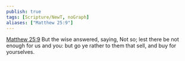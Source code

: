 ```yaml
---
publish: true
tags: [Scripture/NewT, noGraph]
aliases: ["Matthew 25:9"]
---
```

[Matthew 25:9](https://churchofjesuschrist.org/study/scriptures/nt/matt/25?lang=eng&id=p9#p9) But the wise answered, saying, Not so; lest there be not enough for us and you: but go ye rather to them that sell, and buy for yourselves.
